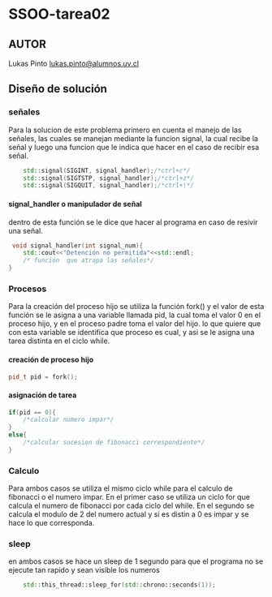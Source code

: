 # SSOO-tarea02

## AUTOR

Lukas Pinto <lukas.pinto@alumnos.uv.cl>

    
## Diseño de solución
### señales
Para la solucion de este problema primero en cuenta el manejo de las señales, las cuales se manejan mediante la funcion
signal, la cual recibe la señal y luego una funcion que le indica que hacer en el caso de recibir esa señal.
```c++
    std::signal(SIGINT, signal_handler);/*ctrl+c*/
    std::signal(SIGTSTP, signal_handler);/*ctrl+z*/
    std::signal(SIGQUIT, signal_handler);/*ctrl+\*/

```
#### signal_handler o manipulador de señal
dentro de esta función se le dice que hacer al programa en caso de resivir una señal.
```c++
 void signal_handler(int signal_num){
	std::cout<<"Detención no permitida"<<std::endl;
	/* función  que atrapa las señales*/
}

```
### Procesos
Para la creación del proceso hijo se utiliza la función fork() y el valor de esta función se le asigna a una variable llamada pid, la cual toma el valor 0 en el proceso hijo, y en el proceso padre toma el valor del hijo.
lo que quiere que con esta variable se identifica que proceso es cual, y asi se le asigna una tarea distinta en el ciclo while.
#### creación de proceso hijo
```c++
pid_t pid = fork();
```
#### asignación de tarea
```c++
if(pid == 0){
    /*calcular numero impar*/
}
else{
    /*calcular sucesion de fibonacci correspondiente*/
}
```
### Calculo
Para ambos casos se utiliza el mismo ciclo while para el calculo de fibonacci o el numero impar.
En el primer caso se utiliza un ciclo for que calcula el numero de fibonacci por cada ciclo del while.
En el segundo se calcula el modulo de 2 del numero actual y si es distin a 0 es impar y se hace lo que corresponda.
### sleep
en ambos casos se hace un sleep de 1 segundo para que el programa no se ejecute tan rapido y sean visible los numeros


```c++
    std::this_thread::sleep_for(std::chrono::seconds(1));
```


